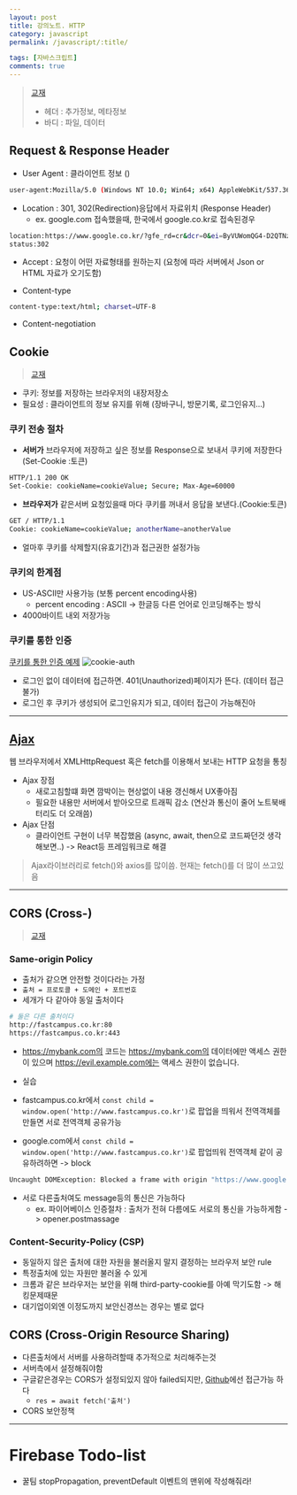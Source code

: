 ```yaml
---
layout: post
title: 강의노트. HTTP
category: javascript
permalink: /javascript/:title/

tags: [자바스크립트]
comments: true
---
```

>[교재](https://wpsn.github.io/wpsn-handout/1-2-1-http.html)
>* 헤더 : 추가정보, 메타정보
>* 바디 : 파일, 데이터

## Request & Response Header
* User Agent : 클라이언트 정보 ()
```bash
user-agent:Mozilla/5.0 (Windows NT 10.0; Win64; x64) AppleWebKit/537.36 (KHTML, like Gecko) Chrome/63.0.3239.132 Safari/537.36
```
* Location : 301, 302(Redirection)응답에서 자료위치 (Response Header)
  * ex. google.com 접속했을때, 한국에서 google.co.kr로 접속된경우
```bash
location:https://www.google.co.kr/?gfe_rd=cr&dcr=0&ei=ByVUWomQG4-D2QTNz5r4BA
status:302
```
* Accept : 요청이 어떤 자료형태를 원하는지 (요청에 따라 서버에서 Json or HTML 자료가 오기도함)

* Content-type
```bash
content-type:text/html; charset=UTF-8
```

* Content-negotiation



## Cookie
>[교재](https://wpsn.github.io/wpsn-handout/2-1-2-cookie.html)
* 쿠키: 정보를 저장하는 브라우저의 내장저장소
* 필요성 : 클라이언트의 정보 유지를 위해 (장바구니, 방문기록, 로그인유지...)


### 쿠키 전송 절차
* **서버가** 브라우저에 저장하고 싶은 정보를 Response으로 보내서 쿠키에 저장한다(Set-Cookie :토큰)
```bash
HTTP/1.1 200 OK
Set-Cookie: cookieName=cookieValue; Secure; Max-Age=60000
```
* **브라우저가** 같은서버 요청있을때 마다 쿠키를 꺼내서 응답을 보낸다.(Cookie:토큰)
```bash
GET / HTTP/1.1
Cookie: cookieName=cookieValue; anotherName=anotherValue
```
* 얼마후 쿠키를 삭제할지(유효기간)과 접근권한 설정가능

### 쿠키의 한계점
* US-ASCII만 사용가능 (보통 percent encoding사용)
  * percent encoding : ASCII -> 한글등 다른 언어로 인코딩해주는 방식
* 4000바이트 내외 저장가능

### 쿠키를 통한 인증
[쿠키를 통한 인증 예제](https://wpsn-axios-auth-example.glitch.me/)
![cookie-auth]({{site.baseurl}}/img/cookie-auth.png)
* 로그인 없이 데이터에 접근하면. 401(Unauthorized)페이지가 뜬다. (데이터 접근불가)
* 로그인 후 쿠키가 생성되어 로그인유지가 되고, 데이터 접근이 가능해진아

---

## [Ajax](https://wpsn.github.io/wpsn-handout/2-2-1-ajax.html)
웹 브라우저에서 XMLHttpRequest 혹은 fetch를 이용해서 보내는 HTTP 요청을 통칭

* Ajax 장점
  * 새로고침할떄 화면 깜박이는 현상없이 내용 갱신해서 UX좋아짐
  * 필요한 내용만 서버에서 받아오므로 트래픽 감소
  (연산과 통신이 줄어 노트북배터리도 더 오래씀)
* Ajax 단점
  * 클라이언트 구현이 너무 복잡했음 (async, await, then으로 코드짜던것 생각해보면..)
  -> React등 프레임워크로 해결

>Ajax라이브러리로 fetch()와 axios를 많이씀. 현재는 fetch()를 더 많이 쓰고있음

---

## CORS (Cross-)
>[교재](https://wpsn.github.io/wpsn-handout/2-2-2-cors.html)

### Same-origin Policy
* 출처가 같으면 안전할 것이다라는 가정
* `출처 = 프로토콜 + 도메인 + 포트번호`
* 세개가 다 같아야 동일 출처이다
```bash
# 둘은 다른 출처이다
http://fastcampus.co.kr:80
https://fastcampus.co.kr:443
```

* https://mybank.com의 코드는 https://mybank.com의 데이터에만 액세스 권한이 있으며 https://evil.example.com에는 액세스 권한이 없습니다.

* 실습
* fastcampus.co.kr에서 `const child = window.open('http://www.fastcampus.co.kr')`로 팝업을 띄워서 전역객체를 만들면 서로 전역객체 공유가능
* google.com에서 `const child = window.open('http://www.fastcampus.co.kr')`로 팝업띄워 전역객체 같이 공유하려하면 -> block
```bash
Uncaught DOMException: Blocked a frame with origin "https://www.google.co.kr" from accessing a cross-origin frame.
```

* 서로 다른출처여도 message등의 통신은 가능하다
  * ex. 파이어베이스 인증절차 : 출처가 전혀 다름에도 서로의 통신을 가능하게함 -> opener.postmassage

### Content-Security-Policy (CSP)
* 동일하지 않은 출처에 대한 자원을 불러올지 말지 결정하는 브라우저 보안 rule
* 특정출처에 있는 자원만 불러올 수 있게
* 크롬과 같은 브라우저는 보안을 위해 third-party-cookie를 아예 막기도함 -> 해킹문제때문
* 대기업이외엔 이정도까지 보안신경쓰는 경우는 별로 없다

## CORS (Cross-Origin Resource Sharing)
* 다른출처에서 서버를 사용하려할때 추가적으로 처리해주는것
* 서버측에서 설정해줘야함
* 구글같은경우는 CORS가 설정되있지 않아 failed되지만, [Github](https://developer.github.com/v3/)에선 접근가능 하다
  * `res = await fetch('출처')`
* CORS 보안정책

---

# Firebase Todo-list

* 꿀팀
stopPropagation, preventDefault 이벤트의 맨위에 작성해줘라!







